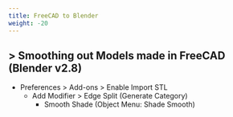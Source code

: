 ```yaml
---
title: FreeCAD to Blender
weight: -20
---
```


## > Smoothing out Models made in FreeCAD (Blender v2.8)
- Preferences > Add-ons > Enable Import STL
    - Add Modifier > Edge Split (Generate Category)
        - Smooth Shade (Object Menu: Shade Smooth)
